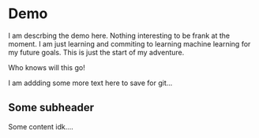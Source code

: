# Demo

I am descrbing the demo here. Nothing interesting to be frank at the moment. I am just learning and commiting to learning machine learning for my future goals. This is just the start of my adventure.

Who knows will this go!


I am addding some more text here to save for git...

## Some subheader


Some content idk....

